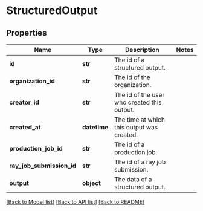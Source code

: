 # StructuredOutput

## Properties
Name | Type | Description | Notes
------------ | ------------- | ------------- | -------------
**id** | **str** | The id of a structured output. | 
**organization_id** | **str** | The id of the organization. | 
**creator_id** | **str** | The id of the user who created this output. | 
**created_at** | **datetime** | The time at which this output was created. | 
**production_job_id** | **str** | The id of a production job.  | 
**ray_job_submission_id** | **str** | The id of a ray job submission.  | 
**output** | **object** | The data of a structured output. | 

[[Back to Model list]](../README.md#documentation-for-models) [[Back to API list]](../README.md#documentation-for-api-endpoints) [[Back to README]](../README.md)


